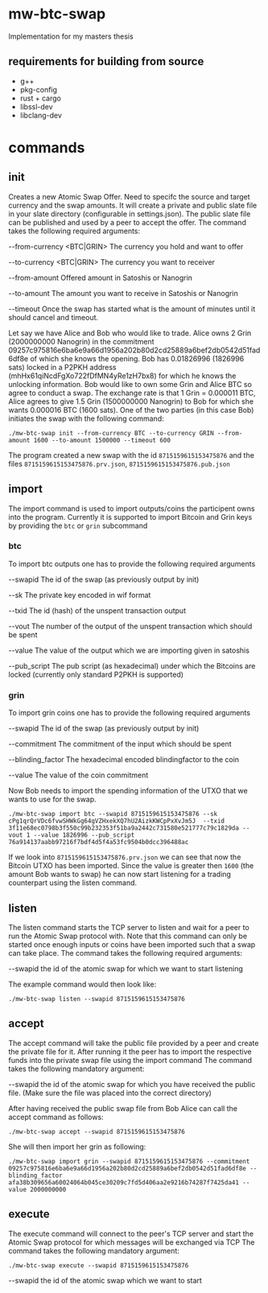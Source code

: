 # mw-btc-swap
Implementation for my masters thesis

## requirements for building from source

* g++
* pkg-config
* rust + cargo
* libssl-dev
* libclang-dev

# commands

## init

Creates a new Atomic Swap Offer. Need to specifc the source and target currency and the swap amounts.
It will create a private and public slate file in your slate directory (configurable in settings.json).
The public slate file can be published and used by a peer to accept the offer.
The command takes the following required arguments:

--from-currency <BTC|GRIN> The currency you hold and want to offer

--to-currency <BTC|GRIN> The currency you want to receiver

--from-amount <amount> Offered amount in Satoshis or Nanogrin

--to-amount <amount> The amount you want to receive in Satoshis or Nanogrin

--timeout <minutes> Once the swap has started what is the amount of minutes until it should cancel and timeout.

Let say we have Alice and Bob who would like to trade.
Alice owns 2 Grin (2000000000 Nanogrin) in the commitment 09257c975816e6ba6e9a66d1956a202b80d2cd25889a6bef2db0542d51fad6df8e of which she knows the opening.
Bob has 0.01826996 (1826996 sats) locked in a P2PKH address (mhHx61qiNcdFgXo722fDfMN4yRe1zH7bx8) for which he knows the unlocking information. Bob would like
to own some Grin and Alice BTC so agree to conduct a swap.
The exchange rate is that 1 Grin = 0.000011 BTC, Alice agrees to give 1.5 Grin (1500000000 Nanogrin) to Bob for which she wants 0.000016 BTC (1600 sats).
One of the two parties (in this case Bob) initiates the swap with the following command:

`./mw-btc-swap init --from-currency BTC --to-currency GRIN --from-amount 1600 --to-amount 1500000 --timeout 600`

The program created a new swap with the id `8715159615153475876` and the files `8715159615153475876.prv.json`, `8715159615153475876.pub.json`

## import

The import command is used to import outputs/coins the participent owns into the program.
Currently it is supported to import Bitcoin and Grin keys by providing the `btc` or `grin` subcommand

### btc

To import btc outputs one has to provide the following required arguments

--swapid <integer> The id of the swap (as previously output by init)

--sk <string> The private key encoded in wif format

--txid <string> The id (hash) of the unspent transaction output

--vout <integer> The number of the output of the unspent transaction which should be spent

--value <integer> The value of the output which we are importing given in satoshis

--pub_script <string> The pub script (as hexadecimal) under which the Bitcoins are locked (currently only standard P2PKH is supported)

### grin

To import grin coins one has to provide the following required arguments

--swapid <integer> The id of the swap (as previously output by init)

--commitment <string> The commitment of the input which should be spent

--blinding_factor <string> The hexadecimal encoded blindingfactor to the coin

--value <integer> The value of the coin commitment

Now Bob needs to import the spending information of the UTXO that we wants to use for the swap. 

`./mw-btc-swap import btc --swapid 8715159615153475876 --sk cPg1qrQrVDc6fvwSHWkGg64gVZHxekXQ7hU2AizkKWCpPxXvJm5J  --txid 3f11e68ec0798b3f550c99b232353f51ba9a2442c731580e521777c79c1829da --vout 1 --value 1826996 --pub_script 76a914137aabb97216f7bdf4d5f4a53fc9504b0dcc396488ac`

If we look into `8715159615153475876.prv.json` we can see that now the Bitcoin UTXO has been imported. Since the value is greater then `1600` (the amount Bob wants to swap) he can now start listening for a trading counterpart using the listen command.

## listen 

The listen command starts the TCP server to listen and wait for a peer to run the Atomic Swap protocol with. 
Note that this command can only be started once enough inputs or coins have been imported such that a swap can take place.
The command takes the following required arguments:

--swapid <integer> the id of the atomic swap for which we want to start listening

The example command would then look like:

`./mw-btc-swap listen --swapid 8715159615153475876`

## accept

The accept command will take the public file provided by a peer and create the private file for it.
After running it the peer has to import the respective funds into the private swap file using the import command
The command takes the following mandatory argument:

--swapid <integer> the id of the atomic swap for which you have received the public file. (Make sure the file was placed into the correct directory)

After having received the public swap file from Bob Alice can call the accept command as follows:

`./mw-btc-swap accept --swapid 8715159615153475876`

She will then import her grin as following:

`./mw-btc-swap import grin --swapid 8715159615153475876 --commitment 09257c975816e6ba6e9a66d1956a202b80d2cd25889a6bef2db0542d51fad6df8e --blinding_factor afa38b309656a60024064b045ce30209c7fd5d406aa2e9216b74287f7425da41 --value 2000000000`

## execute

The execute command will connect to the peer's TCP server and start the Atomic Swap protocol for which messages will be exchanged via TCP
The command takes the following mandatory argument:

`./mw-btc-swap execute --swapid 8715159615153475876`

--swapid <integer> the id of the atomic swap which we want to start